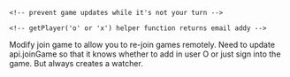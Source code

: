 <!-- download watcher file and add export module line -->
<!-- join online game as player O -->
<!-- differentiate somehow between online games vs. hotseat games -->
<!-- create watcher object for that game -->
<!-- add on change and on error functions -->
  <!-- for on change function, handle three different types of data -->
  <!-- if heartbeat, ignore -->
  <!-- if timeout, end game -->
  <!-- if game update, update game state -->
    <!-- prevent game updates while it's not your turn -->
<!-- HTML/CSS/structural changes: -->
  <!-- Join game online option -->
  <!-- Option to wait for someone to join rather than logging in a
  second player from your comp.-->
  <!-- In game, Display game ID#, primary player name, and player letter -->
    <!-- getPlayer('o' or 'x') helper function returns email addy -->
Modify join game to allow you to re-join games remotely.
Need to update api.joinGame so that it knows whether to add in user O
 or just sign into the game. But always creates a watcher.
